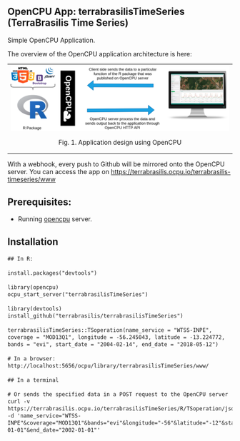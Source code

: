 OpenCPU App: terrabrasilisTimeSeries (TerraBrasilis Time Series)
------------------

Simple OpenCPU Application. 

The overview of the OpenCPU application architecture is here:

<table width="700" border="0">
<tr>
<td align="center" valign="center">
<img src="inst/extdata/figures/opencpu-design.png" alt="Fig. 1. Application design using OpenCPU" />
<p class="caption">
Fig. 1. Application design using OpenCPU
</p>
</td>
</tr>
</table>

With a webhook, every push to Github will be mirrored onto the OpenCPU server. You can access the app on https://terrabrasilis.ocpu.io/terrabrasilis-timeseries/www


## Prerequisites:

- Running [opencpu](https://www.opencpu.org/) server.

## Installation

    ## In R:

    install.packages("devtools")

    library(opencpu)
    ocpu_start_server("terrabrasilisTimeSeries")

    library(devtools)
    install_github("terrabrasilis/terrabrasilisTimeSeries")

    terrabrasilisTimeSeries::TSoperation(name_service = "WTSS-INPE", coverage = "MOD13Q1", longitude = -56.245043, latitude = -13.224772, bands = "evi", start_date = "2004-02-14", end_date = "2018-05-12")
    
    # In a browser:
    http://localhost:5656/ocpu/library/terrabrasilisTimeSeries/www/

    ## In a terminal 
    
    # Or sends the specified data in a POST request to the OpenCPU server
    curl -v https://terrabrasilis.ocpu.io/terrabrasilisTimeSeries/R/TSoperation/json -d 'name_service="WTSS-INPE"&coverage="MOD13Q1"&bands="evi"&longitude="-56"&latitude="-12"&start_date="2001-01-01"&end_date="2002-01-01"'


  
    
